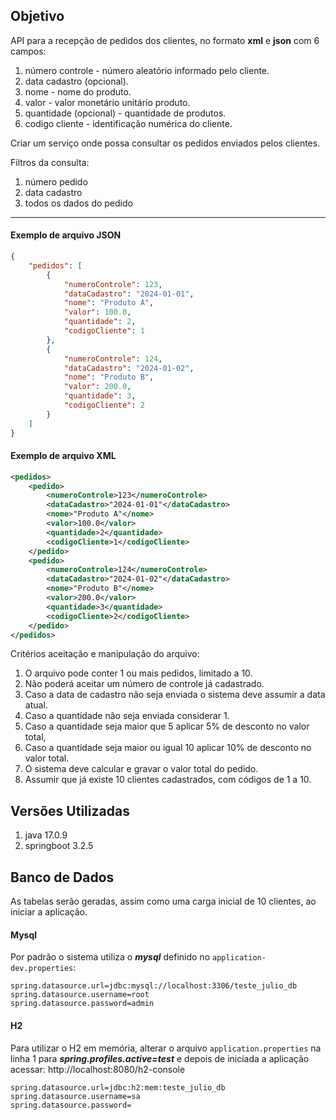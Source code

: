 
## Objetivo

API para a recepção de pedidos dos clientes, no formato **xml** e **json** com 6 campos:

1. número controle - número aleatório informado pelo cliente.
2. data cadastro (opcional). 
3. nome - nome do produto. 
4. valor - valor monetário unitário produto.
5. quantidade (opcional) - quantidade de produtos.
6. codigo cliente - identificação numérica do cliente.

Criar um serviço onde possa consultar os pedidos enviados pelos clientes.

Filtros da consulta:

1. número pedido
2. data cadastro 
3. todos os dados do pedido

---

#### Exemplo de arquivo JSON

```json
{
    "pedidos": [
        {
            "numeroControle": 123,
            "dataCadastro": "2024-01-01",
            "nome": "Produto A",
            "valor": 100.0,
            "quantidade": 2,
            "codigoCliente": 1
        },
        {
            "numeroControle": 124,
            "dataCadastro": "2024-01-02",
            "nome": "Produto B",
            "valor": 200.0,
            "quantidade": 3,
            "codigoCliente": 2
        }
    ]
}
```

#### Exemplo de arquivo XML

```xml
<pedidos>
    <pedido>
        <numeroControle>123</numeroControle>
        <dataCadastro>"2024-01-01"</dataCadastro>
        <nome>"Produto A"</nome>
        <valor>100.0</valor>
        <quantidade>2</quantidade>
        <codigoCliente>1</codigoCliente>
    </pedido>
    <pedido>
        <numeroControle>124</numeroControle>
        <dataCadastro>"2024-01-02"</dataCadastro>
        <nome>"Produto B"</nome>
        <valor>200.0</valor>
        <quantidade>3</quantidade>
        <codigoCliente>2</codigoCliente>
    </pedido>
</pedidos>
```
Critérios aceitação e manipulação do arquivo:

1. O arquivo pode conter 1 ou mais pedidos, limitado a 10.
2. Não poderá aceitar um número de controle já cadastrado.
3. Caso a data de cadastro não seja enviada o sistema deve assumir a data atual. 
4. Caso a quantidade não seja enviada considerar 1.
5. Caso a quantidade seja maior que 5 aplicar 5% de desconto no valor total, 
6. Caso a quantidade seja maior ou igual 10 aplicar 10% de desconto no valor total.
7. O sistema deve calcular e gravar o valor total do pedido. 
8. Assumir que já existe 10 clientes cadastrados, com códigos de 1 a 10. 


## Versões Utilizadas

1. java 17.0.9
2. springboot 3.2.5

## Banco de Dados

As tabelas serão geradas, assim como uma carga inicial de 10 clientes, ao iniciar a aplicação.

#### Mysql

Por padrão o sistema utiliza o ***mysql*** definido no 
```application-dev.properties```:
```
spring.datasource.url=jdbc:mysql://localhost:3306/teste_julio_db
spring.datasource.username=root
spring.datasource.password=admin
```

#### H2

Para utilizar o H2 em memória, alterar o arquivo ```application.properties```
na linha 1 para ***spring.profiles.active=test*** e depois de iniciada a aplicação acessar:
http://localhost:8080/h2-console

```
spring.datasource.url=jdbc:h2:mem:teste_julio_db
spring.datasource.username=sa
spring.datasource.password=
```





